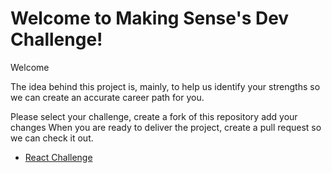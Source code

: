 # Welcome to Making Sense's Dev Challenge!

Welcome

The idea behind this project is, mainly, to help us identify your strengths so we can create an accurate career path for you.

Please select your challenge, create a fork of this repository add your changes When you are ready to deliver the project, create a pull request so we can check it out.

- [React Challenge](React/README.md)

